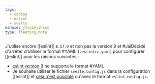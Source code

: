 ```yaml
---
tags:
  - coding
  - eslint
  - svelte
nanoid: yfszb5jih5xs
type: fleeting_note
---
```

J'utilise encore [[eslint]] `8.57.0` et non pas la version 9 et #JaiDécidé d'arrêter d'utiliser le format #YAML (`.eslintrc.yaml`) pour configurer [[eslint]] pour les raisons suivantes :

- [eslint version 9](https://eslint.org/docs/latest/use/configure/configuration-files) ne supporte le format #YAML .
- Je souhaite utiliser le fichier `svelte.config.js` dans la configuration [[eslint]] et [cela n'est possible](https://github.com/sveltejs/eslint-plugin-svelte/) qu'avec le format `eslint.config.js`.
